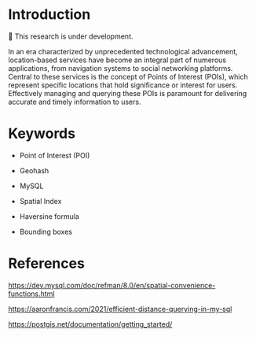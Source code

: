 # Introduction

🚩 This research is under development.

In an era characterized by unprecedented technological advancement, location-based services have become an integral part of numerous applications, from navigation systems to social networking platforms. Central to these services is the concept of Points of Interest (POIs), which represent specific locations that hold significance or interest for users. Effectively managing and querying these POIs is paramount for delivering accurate and timely information to users.


# Keywords

- Point of Interest (POI)

- Geohash

- MySQL

- Spatial Index

- Haversine formula

- Bounding boxes

# References 

https://dev.mysql.com/doc/refman/8.0/en/spatial-convenience-functions.html

https://aaronfrancis.com/2021/efficient-distance-querying-in-my-sql

https://postgis.net/documentation/getting_started/